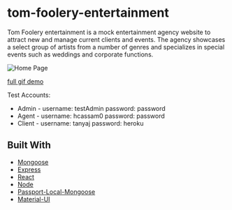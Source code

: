 # tom-foolery-entertainment

Tom Foolery entertainment is a mock entertainment agency website to attract new and manage current clients and events.  The agency showcases a select group of artists from a number of genres and specializes in special events such as weddings and corporate functions.

![Home Page](https://tom-foolery.s3.us-east-2.amazonaws.com/gif-demo.01.gif)

<!-- ![Home Page](https://tom-foolery.s3.us-east-2.amazonaws.com/demo-quarter.gif) -->

<a href="https://tom-foolery.s3.us-east-2.amazonaws.com/demo-quarter.gif" target="_blank">full gif demo</a>

Test Accounts:

* Admin - username: testAdmin password: password
* Agent - username: hcassam0 password: password
* Client - username: tanyaj password: heroku


## Built With

* [Mongoose](https://mongoosejs.com/)
* [Express](https://expressjs.com/) 
* [React](https://reactjs.org/) 
* [Node](https://nodejs.org/en/) 
* [Passport-Local-Mongoose](https://www.npmjs.com/package/passport-local-mongoose) 
* [Material-UI](https://material-ui.com/) 


